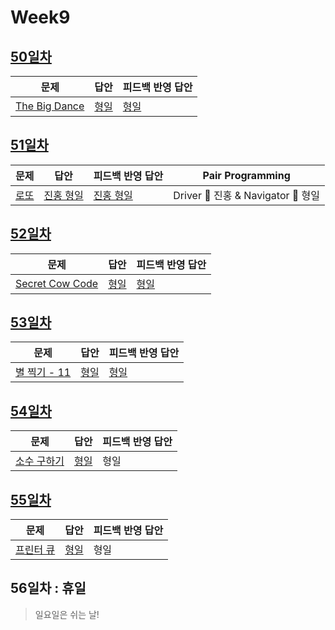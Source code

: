 # Week9

## [50일차](Day50)

| 문제                                                  | 답안                        | 피드백 반영 답안               |
| ----------------------------------------------------- | --------------------------- | ------------------------------ |
| [The Big Dance](https://www.acmicpc.net/problem/6012) | [형일](Day50/bj6012_jhi.js) | [형일](Day50/bj6012_jhi_fb.js) |

## [51일차](Day51)

| 문제                                         | 답안                                | 피드백 반영 답안                       | Pair Programming                   |
| -------------------------------------------- | ----------------------------------- | -------------------------------------- | ---------------------------------- |
| [로또](https://www.acmicpc.net/problem/6603) | [진홍 형일](Day51/bj6603_kjhjhi.js) | [진홍 형일](Day51/bj6603_kjhjhi_fb.js) | Driver 🚗 진홍 & Navigator 🧭 형일 |

## [52일차](Day52)

| 문제                                                     | 답안                         | 피드백 반영 답안                |
| -------------------------------------------------------- | ---------------------------- | ------------------------------- |
| [Secret Cow Code](https://www.acmicpc.net/problem/14454) | [형일](Day52/bj14454_jhi.js) | [형일](Day52/bj14454_jhi_fb.js) |

## [53일차](Day53)

| 문제                                                 | 답안                        | 피드백 반영 답안               |
| ---------------------------------------------------- | --------------------------- | ------------------------------ |
| [별 찍기 - 11](https://www.acmicpc.net/problem/2448) | [형일](Day53/bj2448_jhi.js) | [형일](Day53/bj2448_jhi_fb.js) |

## [54일차](Day54)

| 문제                                                | 답안                        | 피드백 반영 답안 |
| --------------------------------------------------- | --------------------------- | ---------------- |
| [소수 구하기](https://www.acmicpc.net/problem/1929) | [형일](Day54/bj1929_jhi.js) | 형일             |

## [55일차](Day55)

| 문제                                              | 답안                        | 피드백 반영 답안 |
| ------------------------------------------------- | --------------------------- | ---------------- |
| [프린터 큐](https://www.acmicpc.net/problem/1966) | [형일](Day55/bj1966_jhi.js) | 형일             |

## 56일차 : 휴일

> 일요일은 쉬는 날!
